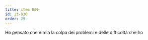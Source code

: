 ```yaml
---
title: item 030
id: it-030
order: 29
---
```

Ho pensato che è mia la colpa dei problemi e delle difficoltà che ho